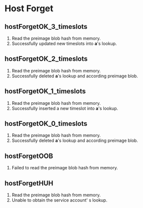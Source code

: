 # Host Forget

## hostForgetOK_3_timeslots 
1. Read the preimage blob hash from memory.  
2. Successfully updated new timeslots into **a**'s lookup.  

## hostForgetOK_2_timeslots  
1. Read the preimage blob hash from memory.  
2. Successfully deleted **a**'s lookup and according preimage blob. 

## hostForgetOK_1_timeslots  
1. Read the preimage blob hash from memory.  
2. Successfully inserted a new timeslot into **a**'s lookup.  

## hostForgetOK_0_timeslots  
1. Read the preimage blob hash from memory.  
2. Successfully deleted **a**'s lookup and according preimage blob. 

## hostForgetOOB  
1. Failed to read the preimage blob hash from memory.  

## hostForgetHUH  
1. Read the preimage blob hash from memory.  
2. Unable to obtain the service account' s lookup.

